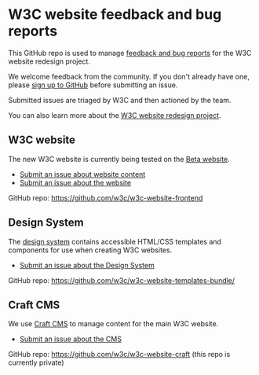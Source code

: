 # W3C website feedback and bug reports

This GitHub repo is used to manage [feedback and bug reports](https://github.com/w3c/w3c-website/issues) for the W3C
website redesign project.

We welcome feedback from the community. If you don't already have one, please [sign up to GitHub](https://github.com/signup) before submitting an issue.

Submitted issues are triaged by W3C and then actioned by the team.

You can also learn more about the [W3C website redesign project](https://w3c.studio24.net/).

## W3C website

The new W3C website is currently being tested on the [Beta website](https://beta.w3.org/).

* [Submit an issue about website content](https://github.com/w3c/w3c-website/issues/new?assignees=&labels=content&template=content.md&title=)
* [Submit an issue about the website](https://github.com/w3c/w3c-website/issues/new?assignees=&labels=website&template=website.md&title=)

GitHub repo: https://github.com/w3c/w3c-website-frontend

## Design System

The [design system](https://design-system.w3.org/) contains accessible HTML/CSS templates and components for use when creating W3C websites.

* [Submit an issue about the Design System](https://github.com/w3c/w3c-website/issues/new?assignees=&labels=design+system&template=design_system.md&title=)

GitHub repo: https://github.com/w3c/w3c-website-templates-bundle/

## Craft CMS

We use [Craft CMS](https://craftcms.com/) to manage content for the main W3C website.

* [Submit an issue about the CMS](https://github.com/w3c/w3c-website/issues/new?assignees=&labels=cms&template=cms.md&title=)

GitHub repo: https://github.com/w3c/w3c-website-craft (this repo is currently private)
